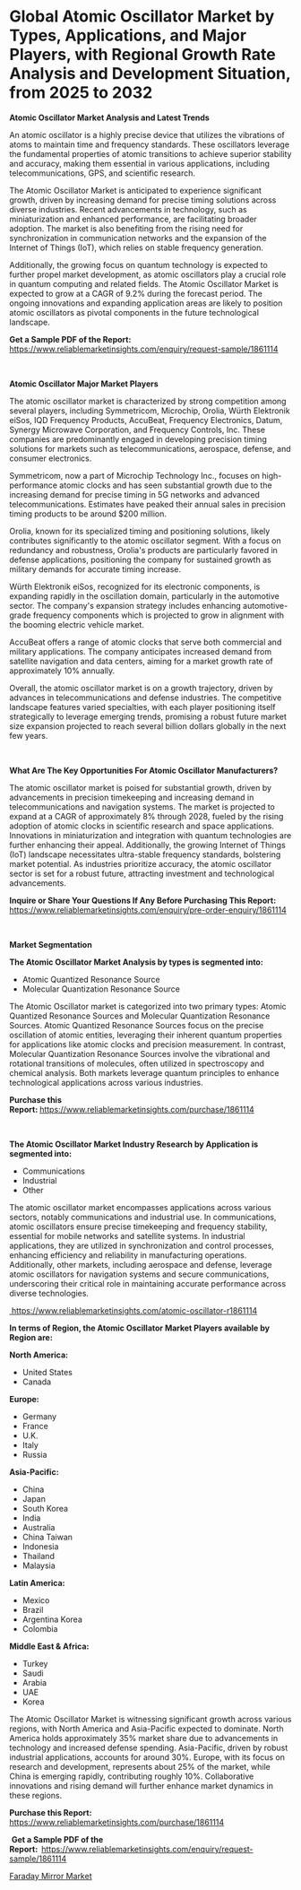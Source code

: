 <p><h1>Global Atomic Oscillator Market by Types, Applications, and Major Players, with Regional Growth Rate Analysis and Development Situation, from 2025 to 2032</h1></p><p><strong>Atomic Oscillator Market Analysis and Latest Trends</strong></p>
<p><p>An atomic oscillator is a highly precise device that utilizes the vibrations of atoms to maintain time and frequency standards. These oscillators leverage the fundamental properties of atomic transitions to achieve superior stability and accuracy, making them essential in various applications, including telecommunications, GPS, and scientific research. </p><p>The Atomic Oscillator Market is anticipated to experience significant growth, driven by increasing demand for precise timing solutions across diverse industries. Recent advancements in technology, such as miniaturization and enhanced performance, are facilitating broader adoption. The market is also benefiting from the rising need for synchronization in communication networks and the expansion of the Internet of Things (IoT), which relies on stable frequency generation.</p><p>Additionally, the growing focus on quantum technology is expected to further propel market development, as atomic oscillators play a crucial role in quantum computing and related fields. The Atomic Oscillator Market is expected to grow at a CAGR of 9.2% during the forecast period. The ongoing innovations and expanding application areas are likely to position atomic oscillators as pivotal components in the future technological landscape.</p></p>
<p><strong>Get a Sample PDF of the Report:&nbsp;</strong> <a href="https://www.reliablemarketinsights.com/enquiry/request-sample/1861114?utm_campaign=2891&utm_medium=2&utm_source=Github&utm_content=ia&utm_term=06042025&utm_id=atomic-oscillator">https://www.reliablemarketinsights.com/enquiry/request-sample/1861114</a></p>
<p>&nbsp;</p>
<p><strong>Atomic Oscillator Major Market Players</strong></p>
<p><p>The atomic oscillator market is characterized by strong competition among several players, including Symmetricom, Microchip, Orolia, Würth Elektronik eiSos, IQD Frequency Products, AccuBeat, Frequency Electronics, Datum, Synergy Microwave Corporation, and Frequency Controls, Inc. These companies are predominantly engaged in developing precision timing solutions for markets such as telecommunications, aerospace, defense, and consumer electronics.</p><p>Symmetricom, now a part of Microchip Technology Inc., focuses on high-performance atomic clocks and has seen substantial growth due to the increasing demand for precise timing in 5G networks and advanced telecommunications. Estimates have peaked their annual sales in precision timing products to be around $200 million.</p><p>Orolia, known for its specialized timing and positioning solutions, likely contributes significantly to the atomic oscillator segment. With a focus on redundancy and robustness, Orolia's products are particularly favored in defense applications, positioning the company for sustained growth as military demands for accurate timing increase.</p><p>Würth Elektronik eiSos, recognized for its electronic components, is expanding rapidly in the oscillation domain, particularly in the automotive sector. The company's expansion strategy includes enhancing automotive-grade frequency components which is projected to grow in alignment with the booming electric vehicle market.</p><p>AccuBeat offers a range of atomic clocks that serve both commercial and military applications. The company anticipates increased demand from satellite navigation and data centers, aiming for a market growth rate of approximately 10% annually.</p><p>Overall, the atomic oscillator market is on a growth trajectory, driven by advances in telecommunications and defense industries. The competitive landscape features varied specialties, with each player positioning itself strategically to leverage emerging trends, promising a robust future market size expansion projected to reach several billion dollars globally in the next few years.</p></p>
<p>&nbsp;</p>
<p><strong>What Are The Key Opportunities For Atomic Oscillator Manufacturers?</strong></p>
<p><p>The atomic oscillator market is poised for substantial growth, driven by advancements in precision timekeeping and increasing demand in telecommunications and navigation systems. The market is projected to expand at a CAGR of approximately 8% through 2028, fueled by the rising adoption of atomic clocks in scientific research and space applications. Innovations in miniaturization and integration with quantum technologies are further enhancing their appeal. Additionally, the growing Internet of Things (IoT) landscape necessitates ultra-stable frequency standards, bolstering market potential. As industries prioritize accuracy, the atomic oscillator sector is set for a robust future, attracting investment and technological advancements.</p></p>
<p><strong>Inquire or Share Your Questions If Any Before Purchasing This Report:</strong> <a href="https://www.reliablemarketinsights.com/enquiry/pre-order-enquiry/1861114?utm_campaign=2891&utm_medium=2&utm_source=Github&utm_content=ia&utm_term=06042025&utm_id=atomic-oscillator">https://www.reliablemarketinsights.com/enquiry/pre-order-enquiry/1861114</a></p>
<p>&nbsp;</p>
<p><strong>Market Segmentation</strong></p>
<p><strong>The Atomic Oscillator Market Analysis by types is segmented into:</strong></p>
<p><ul><li>Atomic Quantized Resonance Source</li><li>Molecular Quantization Resonance Source</li></ul></p>
<p><p>The Atomic Oscillator market is categorized into two primary types: Atomic Quantized Resonance Sources and Molecular Quantization Resonance Sources. Atomic Quantized Resonance Sources focus on the precise oscillation of atomic entities, leveraging their inherent quantum properties for applications like atomic clocks and precision measurement. In contrast, Molecular Quantization Resonance Sources involve the vibrational and rotational transitions of molecules, often utilized in spectroscopy and chemical analysis. Both markets leverage quantum principles to enhance technological applications across various industries.</p></p>
<p><strong>Purchase this Report:&nbsp;</strong><a href="https://www.reliablemarketinsights.com/purchase/1861114?utm_campaign=2891&utm_medium=2&utm_source=Github&utm_content=ia&utm_term=06042025&utm_id=atomic-oscillator">https://www.reliablemarketinsights.com/purchase/1861114</a></p>
<p>&nbsp;</p>
<p><strong>The Atomic Oscillator Market Industry Research by Application is segmented into:</strong></p>
<p><ul><li>Communications</li><li>Industrial</li><li>Other</li></ul></p>
<p><p>The atomic oscillator market encompasses applications across various sectors, notably communications and industrial use. In communications, atomic oscillators ensure precise timekeeping and frequency stability, essential for mobile networks and satellite systems. In industrial applications, they are utilized in synchronization and control processes, enhancing efficiency and reliability in manufacturing operations. Additionally, other markets, including aerospace and defense, leverage atomic oscillators for navigation systems and secure communications, underscoring their critical role in maintaining accurate performance across diverse technologies.</p></p>
<p><a href="https://www.reliablemarketinsights.com/atomic-oscillator-r1861114?utm_campaign=2891&utm_medium=2&utm_source=Github&utm_content=ia&utm_term=06042025&utm_id=atomic-oscillator">&nbsp;https://www.reliablemarketinsights.com/atomic-oscillator-r1861114</a></p>
<p><strong>In terms of Region, the Atomic Oscillator Market Players available by Region are:</strong></p>
<p>
    <p> <strong> North America: </strong>
        <ul>
            <li>United States</li>
            <li>Canada</li>
        </ul>
        </p> 
    <p> <strong> Europe: </strong>
        <ul>
            <li>Germany</li>
            <li>France</li>
            <li>U.K.</li>
            <li>Italy</li>
            <li>Russia</li>
        </ul>
        </p> 
    <p> <strong> Asia-Pacific: </strong>
        <ul>
            <li>China</li>
            <li>Japan</li>
            <li>South Korea</li>
            <li>India</li>
            <li>Australia</li>
            <li>China Taiwan</li>
            <li>Indonesia</li>
            <li>Thailand</li>
            <li>Malaysia</li>
        </ul>
        </p> 
    <p> <strong> Latin America: </strong>
        <ul>
            <li>Mexico</li>
            <li>Brazil</li>
            <li>Argentina Korea</li>
            <li>Colombia</li>
        </ul>
        </p> 
    <p> <strong> Middle East & Africa: </strong>
        <ul>
            <li>Turkey</li>
            <li>Saudi</li>
            <li>Arabia</li>
            <li>UAE</li>
            <li>Korea</li>
        </ul>
    </p>
    </p>
<p><p>The Atomic Oscillator Market is witnessing significant growth across various regions, with North America and Asia-Pacific expected to dominate. North America holds approximately 35% market share due to advancements in technology and increased defense spending. Asia-Pacific, driven by robust industrial applications, accounts for around 30%. Europe, with its focus on research and development, represents about 25% of the market, while China is emerging rapidly, contributing roughly 10%. Collaborative innovations and rising demand will further enhance market dynamics in these regions.</p></p>
<p><strong>Purchase this Report: </strong><a href="https://www.reliablemarketinsights.com/purchase/1861114?utm_campaign=2891&utm_medium=2&utm_source=Github&utm_content=ia&utm_term=06042025&utm_id=atomic-oscillator">https://www.reliablemarketinsights.com/purchase/1861114</a></p>
<p>&nbsp;<strong>Get a Sample PDF of the Report:&nbsp;&nbsp;</strong><a href="https://www.reliablemarketinsights.com/enquiry/request-sample/1861114?utm_campaign=2891&utm_medium=2&utm_source=Github&utm_content=ia&utm_term=06042025&utm_id=atomic-oscillator">https://www.reliablemarketinsights.com/enquiry/request-sample/1861114</a></p>
<p><strong></strong></p>
<p><p><a href="https://github.com/mriwacraane/Market-Research-Report-List-1/blob/main/faraday-mirror-market.md?utm_campaign=2891&utm_medium=2&utm_source=Github&utm_content=ia&utm_term=06042025&utm_id=atomic-oscillator">Faraday Mirror Market</a></p></p>